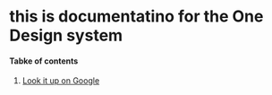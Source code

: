 # this is documentatino for the One Design system

#### Tabke of contents

1. [Look it up on Google](https;//www.google)
